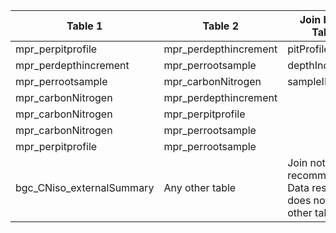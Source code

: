 |Table 1|Table 2|Join by field Table 1|Join by field Table 2|
|------------------|-------------------|--------------------|---------------------|
mpr_perpitprofile|mpr_perdepthincrement|pitProfileID|pitProfileID
mpr_perdepthincrement|mpr_perrootsample|depthIncrementID|depthIncrementID
mpr_perrootsample|mpr_carbonNitrogen|sampleID|cnSampleID
mpr_carbonNitrogen|mpr_perdepthincrement||
mpr_carbonNitrogen|mpr_perpitprofile||
mpr_carbonNitrogen|mpr_perrootsample||
mpr_perpitprofile|mpr_perrootsample||
bgc\_CNiso\_externalSummary|Any other table|Join not recommended. Data resolution does not match other tables.|
